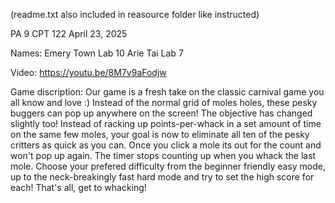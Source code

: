 (readme.txt also included in reasource folder like instructed)

PA 9 
CPT 122
April 23, 2025

Names: 
Emery Town Lab 10
Arie Tai Lab 7

Video: https://youtu.be/8M7v9aFodjw

Game discription: 
Our game is a fresh take on the classic carnival game you all know and love :) Instead of the normal grid of 
moles holes, these pesky buggers can pop up anywhere on the screen! The objective has changed slightly too! Instead of racking up points-per-whack 
in a set amount of time on the same few moles, your goal is now to eliminate all ten of the pesky critters as quick as you can. Once you click a mole its 
out for the count and won't pop up again. The timer stops counting up when you whack the last mole. Choose your prefered difficulty from the beginner friendly
easy mode, up to the neck-breakingly fast hard mode and try to set the high score for each! That's all, get to whacking!

